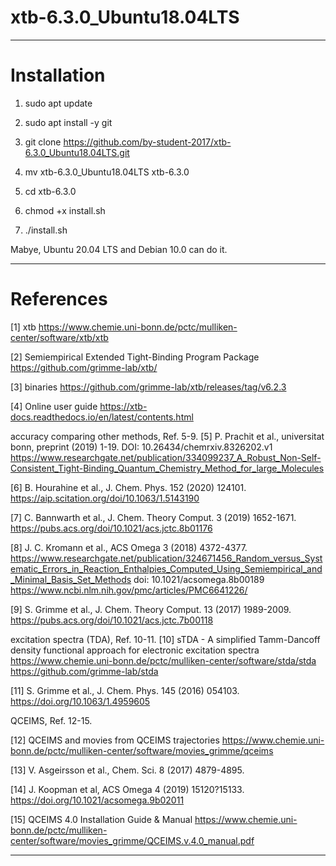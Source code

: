 # xtb-6.3.0_Ubuntu18.04LTS


-----
# Installation


1. sudo apt update


2. sudo apt install -y git


3. git clone https://github.com/by-student-2017/xtb-6.3.0_Ubuntu18.04LTS.git


4. mv xtb-6.3.0_Ubuntu18.04LTS xtb-6.3.0


5. cd xtb-6.3.0


6. chmod +x install.sh


7. ./install.sh


Mabye, Ubuntu 20.04 LTS and Debian 10.0 can do it.


-----
# References


[1] xtb
  https://www.chemie.uni-bonn.de/pctc/mulliken-center/software/xtb/xtb


[2] Semiempirical Extended Tight-Binding Program Package
  https://github.com/grimme-lab/xtb/


[3] binaries
  https://github.com/grimme-lab/xtb/releases/tag/v6.2.3


[4] Online user guide
  https://xtb-docs.readthedocs.io/en/latest/contents.html




accuracy comparing other methods, Ref. 5-9.
[5] P. Prachit et al., universitat bonn, preprint (2019) 1-19.
  DOI: 10.26434/chemrxiv.8326202.v1
  https://www.researchgate.net/publication/334099237_A_Robust_Non-Self-Consistent_Tight-Binding_Quantum_Chemistry_Method_for_large_Molecules


[6] B. Hourahine et al., J. Chem. Phys. 152 (2020) 124101.
  https://aip.scitation.org/doi/10.1063/1.5143190


[7] C. Bannwarth et al., J. Chem. Theory Comput. 3 (2019) 1652-1671.
  https://pubs.acs.org/doi/10.1021/acs.jctc.8b01176


[8] J. C. Kromann et al., ACS Omega 3 (2018) 4372-4377.
  https://www.researchgate.net/publication/324671456_Random_versus_Systematic_Errors_in_Reaction_Enthalpies_Computed_Using_Semiempirical_and_Minimal_Basis_Set_Methods
  doi: 10.1021/acsomega.8b00189
  https://www.ncbi.nlm.nih.gov/pmc/articles/PMC6641226/


[9] S. Grimme et al., J. Chem. Theory Comput. 13 (2017) 1989-2009.
  https://pubs.acs.org/doi/10.1021/acs.jctc.7b00118




excitation spectra (TDA), Ref. 10-11.
[10] sTDA - A simplified Tamm-Dancoff density functional approach for electronic excitation spectra 
  https://www.chemie.uni-bonn.de/pctc/mulliken-center/software/stda/stda
  https://github.com/grimme-lab/stda


[11] S. Grimme et al., J. Chem. Phys. 145 (2016) 054103.
  https://doi.org/10.1063/1.4959605


QCEIMS, Ref. 12-15. 


[12] QCEIMS and movies from QCEIMS trajectories 
  https://www.chemie.uni-bonn.de/pctc/mulliken-center/software/movies_grimme/qceims


[13] V. Asgeirsson et al., Chem. Sci. 8 (2017) 4879-4895.


[14] J. Koopman et al, ACS Omega 4 (2019) 15120?15133.
  https://doi.org/10.1021/acsomega.9b02011


[15] QCEIMS 4.0 Installation Guide & Manual
  https://www.chemie.uni-bonn.de/pctc/mulliken-center/software/movies_grimme/QCEIMS.v.4.0_manual.pdf


-----
